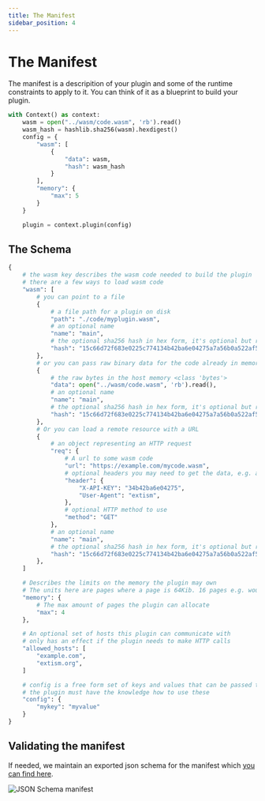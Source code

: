 ```yaml
---
title: The Manifest
sidebar_position: 4
---
```


# The Manifest

The manifest is a descripition of your plugin and some of the runtime constraints to apply to it. You can think of it as a blueprint to build your plugin.

```python tile=run-plugin.py
with Context() as context:
    wasm = open("../wasm/code.wasm", 'rb').read()
    wasm_hash = hashlib.sha256(wasm).hexdigest()
    config = {
        "wasm": [
            {
                "data": wasm,
                "hash": wasm_hash
            }
        ],
        "memory": {
            "max": 5
        }
    }

    plugin = context.plugin(config)
```

## The Schema

```python schema.py
{
    # the wasm key describes the wasm code needed to build the plugin
    # there are a few ways to load wasm code
    "wasm": [
        # you can point to a file
        {
            # a file path for a plugin on disk
            "path": "./code/myplugin.wasm",
            # an optional name
            "name": "main",
            # the optional sha256 hash in hex form, it's optional but recommended to do this
            "hash": "15c66d72f683e0225c774134b42ba6e04275a7a56b0a522af538d029650f15a8",
        },
        # or you can pass raw binary data for the code already in memory
        {
            # the raw bytes in the host memory <class 'bytes'>
            "data": open("../wasm/code.wasm", 'rb').read(),
            # an optional name
            "name": "main",
            # the optional sha256 hash in hex form, it's optional but recommended to do this
            "hash": "15c66d72f683e0225c774134b42ba6e04275a7a56b0a522af538d029650f15a8",
        },
        # Or you can load a remote resource with a URL
        {
            # an object representing an HTTP request
            "req": {
                # A url to some wasm code
                "url": "https://example.com/mycode.wasm",
                # optional headers you may need to get the data, e.g. auth headers
                "header": {
                    "X-API-KEY": "34b42ba6e04275",
                    "User-Agent": "extism",
                },
                # optional HTTP method to use
                "method": "GET"
            },
            # an optional name
            "name": "main",
            # the optional sha256 hash in hex form, it's optional but recommended to do this
            "hash": "15c66d72f683e0225c774134b42ba6e04275a7a56b0a522af538d029650f15a8",
        },
    ]

    # Describes the limits on the memory the plugin may own
    # The units here are pages where a page is 64Kib. 16 pages e.g. would 1GiB
    "memory": {
        # The max amount of pages the plugin can allocate
        "max": 4
    },

    # An optional set of hosts this plugin can communicate with
    # only has an effect if the plugin needs to make HTTP calls
    "allowed_hosts": [
        "example.com",
        "extism.org",
    ]

    # config is a free form set of keys and values that can be passed to the plugin
    # the plugin must have the knowledge how to use these
    "config": {
        "mykey": "myvalue"
    }
}
```

## Validating the manifest

If needed, we maintain an exported json schema for the manifest which [you can find here](https://raw.githubusercontent.com/extism/extism/main/manifest/schema.json).

![JSON Schema manifest](/img/manifest-schema.png)
